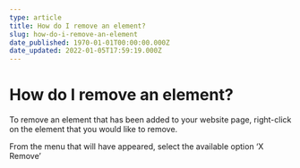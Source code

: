 ```yaml
---
type: article
title: How do I remove an element?
slug: how-do-i-remove-an-element
date_published: 1970-01-01T00:00:00.000Z
date_updated: 2022-01-05T17:59:19.000Z
---
```


# How do I remove an element?

To remove an element that has been added to your website page, right-click on the element that you would like to remove.

From the menu that will have appeared, select the available option ‘X Remove’